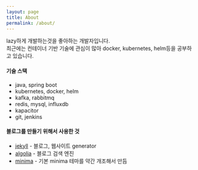 ```yaml
---
layout: page
title: About
permalink: /about/
---
```

lazy하게 개발하는것을 좋아하는 개발자입니다.  
최근에는 컨테이너 기반 기술에 관심이 많아 docker, kubernetes, helm등을 공부하고 있습니다.
#### 기술 스택
- java, spring boot
- kubernetes, docker, helm
- kafka, rabbitmq
- redis, mysql, influxdb
- kapacitor
- git, jenkins

#### 블로그를 만들기 위해서 사용한 것
- [jekyll](https://jekyllrb.com/) - 블로그, 웹사이트 generator
- [algolia](https://www.algolia.com/) - 블로그 검색 엔진
- [minima](https://github.com/jekyll/minima) - 기본 minima 테마를 약간 개조해서 만듬
